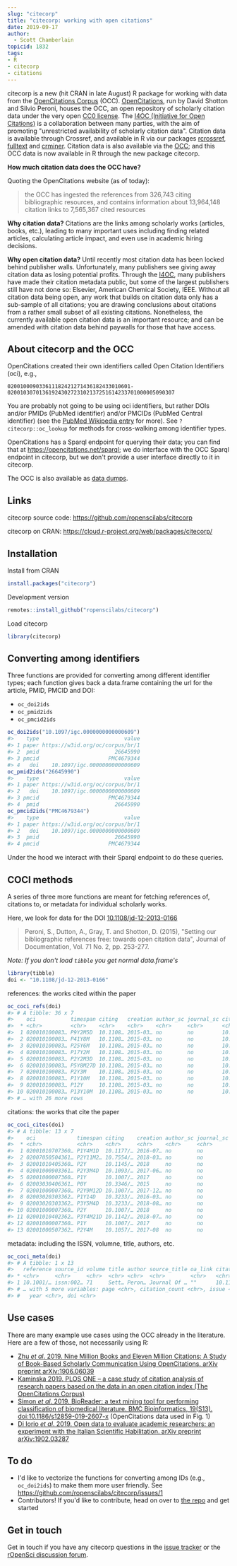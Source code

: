 ```yaml
---
slug: "citecorp"
title: "citecorp: working with open citations"
date: 2019-09-17
author:
  - Scott Chamberlain
topicid: 1832
tags:
- R
- citecorp
- citations
---
```




citecorp is a new (hit CRAN in late August) R package for working with data from the
[OpenCitations Corpus][corpus] (OCC).
[OpenCitations](https://opencitations.net/), run by David Shotton and Silvio Peroni,
houses the OCC, an open repository of scholarly citation data
under the very open [CC0 license][CC0]. The [I4OC (Initiative for Open Citations)][i4oc]
is a collaboration between many parties, with the aim of promoting "unrestricted
availability of scholarly citation data". Citation data is available through Crossref,
and available in R via our packages [rcrossref][], [fulltext][] and [crminer][].
Citation data is also available via the [OCC][corpus]; and this OCC data is now
available in R through the new package citecorp.

__How much citation data does the OCC have?__

Quoting the OpenCitations website (as of today): 

> the OCC has ingested the references from 326,743 citing bibliographic
> resources, and contains information about 13,964,148 citation links to 7,565,367
> cited resources

__Why citation data?__ Citations are the links among scholarly works (articles, books,
etc.), leading to many important uses including finding related articles, calculating
article impact, and even use in academic hiring decisions.

__Why open citation data?__ Until recently most citation data has been locked behind
publisher walls. Unfortunately, many publishers see giving away citation data as
losing potential profits. Through the [I4OC][i4oc], many publishers have made 
their citation metadata public, but some of the largest publishers still have not
done so: Elsevier, American Chemical Society, IEEE. Without all citation data being
open, any work that builds on citation data only has a sub-sample of all citations;
you are drawing conclusions about citations from a rather small subset of all
existing citations. Nonetheless, the currently available open citation data is
an important resource; and can be amended with citation data behind paywalls
for those that have access.

## About citecorp and the OCC

OpenCitations created their own identifiers called Open Citation Identifiers (oci), e.g., 

```
020010009033611182421271436182433010601-02001030701361924302723102137251614233701000005090307
```

You are probably not going to be using oci identifiers, but rather DOIs and/or PMIDs 
(PubMed identifier) and/or PMCIDs (PubMed Central identifier) (see the [PubMed Wikipedia entry][pm]
for more). See `?citecorp::oc_lookup` for methods for cross-walking among identifier types.

OpenCitations has a Sparql endpoint for querying their data; you can find that
at <https://opencitations.net/sparql>; we do interface with the OCC Sparql endpoint 
in citecorp, but we don't provide a user interface directly to it in citecorp.

The OCC is also available as [data dumps](https://opencitations.net/download).


## Links

citecorp source code: <https://github.com/ropenscilabs/citecorp>

citecorp on CRAN: <https://cloud.r-project.org/web/packages/citecorp/>



## Installation

Install from CRAN


```r
install.packages("citecorp")
```

Development version


```r
remotes::install_github("ropenscilabs/citecorp")
```

Load citecorp


```r
library(citecorp)
```



## Converting among identifiers

Three functions are provided for converting among different identifier types;
each function gives back a data.frame containing the url for the article, PMID,
PMCID and DOI:

* `oc_doi2ids`
* `oc_pmid2ids`
* `oc_pmcid2ids`


```r
oc_doi2ids("10.1097/igc.0000000000000609")
#>    type                           value
#> 1 paper https://w3id.org/oc/corpus/br/1
#> 2  pmid                        26645990
#> 3 pmcid                      PMC4679344
#> 4   doi    10.1097/igc.0000000000000609
oc_pmid2ids("26645990")
#>    type                           value
#> 1 paper https://w3id.org/oc/corpus/br/1
#> 2   doi    10.1097/igc.0000000000000609
#> 3 pmcid                      PMC4679344
#> 4  pmid                        26645990
oc_pmcid2ids("PMC4679344")
#>    type                           value
#> 1 paper https://w3id.org/oc/corpus/br/1
#> 2   doi    10.1097/igc.0000000000000609
#> 3  pmid                        26645990
#> 4 pmcid                      PMC4679344
```

Under the hood we interact with their Sparql endpoint to do these queries.

## COCI methods

A series of three more functions are meant for fetching references of,
citations to, or metadata for individual scholarly works.

Here, we look for data for the DOI [10.1108/jd-12-2013-0166][paper]

> Peroni, S., Dutton, A., Gray, T. and Shotton, D. (2015), "Setting our 
> bibliographic references free: towards open citation data", Journal of
> Documentation, Vol. 71 No. 2, pp. 253-277.

_Note: If you don't load `tibble` you get normal data.frame's_


```r
library(tibble)
doi <- "10.1108/jd-12-2013-0166"
```

references: the works cited within the paper


```r
oc_coci_refs(doi)
#> # A tibble: 36 x 7
#>    oci           timespan citing   creation author_sc journal_sc cited     
#>  * <chr>         <chr>    <chr>    <chr>    <chr>     <chr>      <chr>     
#>  1 020010100083… P9Y2M5D  10.1108… 2015-03… no        no         10.1001/j…
#>  2 020010100083… P41Y8M   10.1108… 2015-03… no        no         10.1002/a…
#>  3 020010100083… P25Y6M   10.1108… 2015-03… no        no         10.1002/(…
#>  4 020010100083… P17Y2M   10.1108… 2015-03… no        no         10.1007/b…
#>  5 020010100083… P2Y2M3D  10.1108… 2015-03… no        no         10.1007/s…
#>  6 020010100083… P5Y8M27D 10.1108… 2015-03… no        no         10.1007/s…
#>  7 020010100083… P2Y3M    10.1108… 2015-03… no        no         10.1016/j…
#>  8 020010100083… P1Y10M   10.1108… 2015-03… no        no         10.1016/j…
#>  9 020010100083… P12Y     10.1108… 2015-03… no        no         10.1023/a…
#> 10 020010100083… P13Y10M  10.1108… 2015-03… no        no         10.1038/3…
#> # … with 26 more rows
```
citations: the works that cite the paper


```r
oc_coci_cites(doi)
#> # A tibble: 13 x 7
#>    oci             timespan citing    creation author_sc journal_sc cited  
#>  * <chr>           <chr>    <chr>     <chr>    <chr>     <chr>      <chr>  
#>  1 02001010707360… P1Y4M1D  10.1177/… 2016-07… no        no         10.110…
#>  2 02007050504361… P2Y11M2… 10.7554/… 2018-03… no        no         10.110…
#>  3 02001010405360… P2Y      10.1145/… 2018     no        no         10.110…
#>  4 02001000903361… P2Y3M4D  10.1093/… 2017-06… no        no         10.110…
#>  5 02001000007360… P1Y      10.1007/… 2017     no        no         10.110…
#>  6 02003030406361… P0Y      10.3346/… 2015     no        no         10.110…
#>  7 02001000007360… P2Y9M12D 10.1007/… 2017-12… no        no         10.110…
#>  8 02003020303362… P1Y14D   10.3233/… 2016-03… no        no         10.110…
#>  9 02003020303362… P3Y5M4D  10.3233/… 2018-08… no        no         10.110…
#> 10 02001000007360… P2Y      10.1007/… 2018     no        no         10.110…
#> 11 02001010402362… P3Y4M21D 10.1142/… 2018-07… no        no         10.110…
#> 12 02001000007360… P1Y      10.1007/… 2017     no        no         10.110…
#> 13 02001000507362… P2Y4M    10.1057/… 2017-08  no        no         10.110…
```

metadata: including the ISSN, volumne, title, authors, etc.


```r
oc_coci_meta(doi)
#> # A tibble: 1 x 13
#>   reference source_id volume title author source_title oa_link citation
#> * <chr>     <chr>     <chr>  <chr> <chr>  <chr>        <chr>   <chr>   
#> 1 10.1001/… issn:002… 71     Sett… Peron… Journal Of … ""      10.1177…
#> # … with 5 more variables: page <chr>, citation_count <chr>, issue <chr>,
#> #   year <chr>, doi <chr>
```



## Use cases

There are many example use cases using the OCC already in the literature. Here 
are a few of those, not necessarily using R:

* [Zhu _et al_. 2019. Nine Million Books and Eleven Million Citations: A Study of Book-Based Scholarly Communication Using OpenCitations. arXiv preprint arXiv:1906.06039](https://arxiv.org/abs/1906.06039)
* [Kaminska 2019. PLOS ONE – a case study of citation analysis of research papers based on the data in an open citation index (The OpenCitations Corpus)][kaminska]
* [Simon _et al_. 2019. BioReader: a text mining tool for performing classification of biomedical literature. BMC Bioinformatics, 19(S13). doi:10.1186/s12859-019-2607-x](https://doi.org/10.1186/s12859-019-2607-x) (OpenCitations data used in Fig. 1)
* [Di Iorio _et al_. 2019. Open data to evaluate academic researchers: an experiment with the Italian Scientific Habilitation. arXiv preprint arXiv:1902.03287](https://arxiv.org/abs/1902.03287)



## To do

- I'd like to vectorize the functions for converting among IDs (e.g., `oc_doi2ids`)
to make them more user friendly. See <https://github.com/ropenscilabs/citecorp/issues/1>
- Contributors! If you'd like to contribute, head on over to [the repo][citecorp] and
get started



## Get in touch

Get in touch if you have any citecorp questions in the 
[issue tracker](https://github.com/ropenscilabs/citecorp/issues) or the 
[rOpenSci discussion forum](https://discuss.ropensci.org/).



[citecorp]: https://github.com/ropenscilabs/citecorp
[corpus]: https://opencitations.net/corpus
[CC0]: https://creativecommons.org/publicdomain/zero/1.0/
[i4oc]: https://i4oc.org/
[paper]: https://doi.org/10.1108/jd-12-2013-0166
[kaminska]: https://www.researchgate.net/profile/Anna_Kaminska14/publication/320595746_PLOS_ONE_-_a_case_study_of_citation_analysis_of_research_papers_based_on_the_data_in_an_open_citation_index_The_OpenCitations_Corpus/links/5a6491240f7e9b6b8fd9a0e1/PLOS-ONE-a-case-study-of-citation-analysis-of-research-papers-based-on-the-data-in-an-open-citation-index-The-OpenCitations-Corpus.pdf
[rcrossref]: https://github.com/ropensci/rcrossref
[fulltext]: https://github.com/ropensci/fulltext
[crminer]: https://github.com/ropensci/crminer
[pm]: https://en.wikipedia.org/wiki/PubMed
